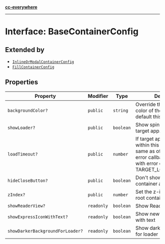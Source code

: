 [**cc-everywhere**](../../../../../index.md)

***

# Interface: BaseContainerConfig

## Extended by

- [`InlineOrModalContainerConfig`](../../container-config-types/interfaces/inline-or-modal-container-config.md)
- [`FillContainerConfig`](../../container-config-types/interfaces/fill-container-config.md)

## Properties

| Property | Modifier | Type | Description |
| ------ | ------ | ------ | ------ |
| `backgroundColor?` | `public` | `string` | Override the background color of the iframe. By default this is as per theme. |
| `showLoader?` | `public` | `boolean` | Show spinner while loading target app. Default is true. |
| `loadTimeout?` | `public` | `number` | If target app does't open within this time (in ms, same as of setTimeout), the error callback is invoked with error code TARGET_LOAD_TIMED_OUT. |
| `hideCloseButton?` | `public` | `boolean` | Don't show close button for container and header bars |
| `zIndex?` | `public` | `number` | Set the z-index of of the root container |
| `showReaderView?` | `readonly` | `boolean` | Show Reader Loading View |
| `showExpressIconWithText?` | `readonly` | `boolean` | Show new express icon with text |
| `showDarkerBackgroundForLoader?` | `readonly` | `boolean` | Show darker background for loader |
